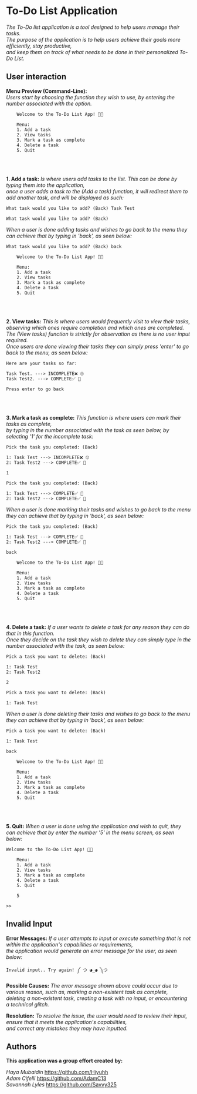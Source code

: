 # **To-Do List Application**

*The To-Do list application is a tool designed to help users manage their tasks.*   
*The purpose of the application is to help users achieve their goals more efficiently, stay productive,    
and keep them on track of what needs to be done in their personalized To-Do List.*

## User interaction

**Menu Preview (Command-Line):**  
*Users start by choosing the function they wish to use, by entering the number associated with the option.*
```
    Welcome to the To-Do List App! 📝✨
    
    Menu:
    1. Add a task
    2. View tasks
    3. Mark a task as complete
    4. Delete a task
    5. Quit
```
<br />
<br />

**1. Add a task:** *Is where users add tasks to the list. This can be done by typing them into the application,  
once a user adds a task to the (Add a task) function, it will redirect them to add another task, and will be displayed as such:*

```
What task would you like to add? (Back) Task Test

What task would you like to add? (Back) 
```
*When a user is done adding tasks and wishes to go back to the menu they can achieve that by typing in 'back', as seen below:*

```
What task would you like to add? (Back) back

    Welcome to the To-Do List App! 📝✨

    Menu:
    1. Add a task
    2. View tasks
    3. Mark a task as complete
    4. Delete a task
    5. Quit
```
<br />
<br />

**2. View tasks:** *This is where users would frequently visit to view their tasks, observing which ones require completion and which ones are completed.  
The (View tasks) function is strictly for observation as there is no user input required.  
Once users are done viewing their tasks they can simply press 'enter' to go back to the menu, as seen below:*
```
Here are your tasks so far:

Task Test. ---> INCOMPLETE❌ 🙄
Task Test2. ---> COMPLETE✅ 🤩

Press enter to go back
```
<br />
<br />

**3. Mark a task as complete:** *This function is where users can mark their tasks as complete,     
by typing in the number associated with the task as seen below, by selecting '1' for the incomplete task:* 
```
Pick the task you completed: (Back)

1: Task Test ---> INCOMPLETE❌ 🙄
2: Task Test2 ---> COMPLETE✅ 🤩

1

Pick the task you completed: (Back)

1: Task Test ---> COMPLETE✅ 🤩
2: Task Test2 ---> COMPLETE✅ 🤩
```
*When a user is done marking their tasks and wishes to go back to the menu they can achieve that by typing in 'back', as seen below:*
```
Pick the task you completed: (Back)

1: Task Test ---> COMPLETE✅ 🤩
2: Task Test2 ---> COMPLETE✅ 🤩

back

    Welcome to the To-Do List App! 📝✨

    Menu:
    1. Add a task
    2. View tasks
    3. Mark a task as complete
    4. Delete a task
    5. Quit
```
<br />
<br />

**4. Delete a task:** *If a user wants to delete a task for any reason they can do that in this function.   
Once they decide on the task they wish to delete they can simply type in the number associated with the task, as seen below:*
```
Pick a task you want to delete: (Back)

1: Task Test
2: Task Test2

2

Pick a task you want to delete: (Back)

1: Task Test
```
*When a user is done deleting their tasks and wishes to go back to the menu they can achieve that by typing in 'back', as seen below:*
```
Pick a task you want to delete: (Back)

1: Task Test

back

    Welcome to the To-Do List App! 📝✨

    Menu:
    1. Add a task
    2. View tasks
    3. Mark a task as complete
    4. Delete a task
    5. Quit
```
<br />
<br />

**5. Quit:** *When a user is done using the application and wish to quit, they can achieve that by enter the number '5' in the menu screen, as seen below:* 
```
Welcome to the To-Do List App! 📝✨

    Menu:
    1. Add a task
    2. View tasks
    3. Mark a task as complete
    4. Delete a task
    5. Quit

    5
    
>>
```

## Invalid Input

**Error Messages:** *If a user attempts to input or execute something that is not within the application's capabilities or requirements,   
the application would generate an error message for the user, as seen below:*
```
Invalid input.. Try again! ༼ つ ◕_◕ ༽つ
```
**Possible Causes:** *The error message shown above could occur due to various reason, such as, marking a non-existent task as complete,   
deleting a non-existent task, creating a task with no input, or encountering a technical glitch.*

**Resolution:** *To resolve the issue, the user would need to review their input, ensure that it meets the application's capabilities,   
and correct any mistakes they may have inputted.*

## Authors

**This application was a group effort created by:**     

*Haya Mubaidin* https://github.com/Hiyuhh    
*Adam Cifelli* https://github.com/AdamC13    
*Savannah Lyles* https://github.com/Savvy325